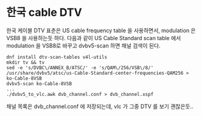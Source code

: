 # 한국 cable DTV

한국 케이블 DTV 표춘은 US cable frequency table 을 사용하면서, modulation 은 VSB8 을 사용하는듯 하다. 다음과 같이 US Cable Standard scan table 에서 modulation 을 VSB8로 바꾸고 dvbv5-scan 하면 채널 검색이 된다.

    dnf install dtv-scan-tables v4l-utils
    mkdir tv && tv
    sed -e 's/DVBC\/ANNEX_B/ATSC/' -e 's/QAM\/256/VSB\/8/' /usr/share/dvbv5/atsc/us-Cable-Standard-center-frequencies-QAM256 > ko-Cable-8VSB
    dvbv5-scan ko-Cable-8VSB
    ...
    ./dvbv5_to_vlc.awk dvb_channel.conf > dvb_channel.xspf

채널 목록은 dvb_channel.conf 에 저장되는데, vlc 가 그중 DTV 를 보기 괜찮은듯..
